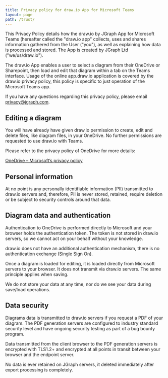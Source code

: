 ```yaml
---
title: Privacy policy for draw.io App for Microsoft Teams
layout: page
path: /trust/
---
```


This Privacy Policy details how the draw.io by JGraph App for Microsoft Teams (hereafter called the "draw.io app" collects, uses and shares information gathered from the User ("you"), as well as explaining how data is processed and stored. The App is created by JGraph Ltd ("we/us/draw.io").

The draw.io App enables a user to select a diagram from their OneDrive or Sharepoint, then load and edit that diagram within a tab on the Teams interface. Usage of the online app.draw.io application is covered by the draw.io privacy policy, this policy is specific to just operation of the Microsoft Teams app.

If you have any questions regarding this privacy policy, please email [privacy@jgraph.com](mailto:privacy@jgraph.com).

## Editing a diagram

You will have already have given draw.io permission to create, edit and delete files, like diagram files, in your OneDrive. No further permissions are requested to use draw.io with Teams.

Please refer to the privacy policy of OneDrive for more details:

[OneDrive – Microsoft’s privacy policy](https://privacy.microsoft.com/en-us/privacystatement)

## Personal information

At no point is any personally identifiable information (PII) transmitted to draw.io servers and, therefore, PII is never stored, retained, require deletion or be subject to security controls around that data.

## Diagram data and authentication

Authentication to OneDrive is performed directly to Microsoft and your browser holds the authentication token. The token is not stored in draw.io servers, so we cannot act on your behalf without your knowledge.

draw.io does not have an additional authentication mechanism, there is no authentication exchange (Single Sign On).

Once a diagram is loaded for editing, it is loaded directly from Microsoft servers to your browser. It does not transmit via draw.io servers. The same principle applies when saving.

We do not store your data at any time, nor do we see your data during save/load operations.

## Data security

Diagrams data is transmitted to draw.io servers if you request a PDF of your diagram. The PDF generation servers are configured to industry standard security level and have ongoing security testing as part of a bug bounty program.

Data transmitted from the client browser to the PDF generation servers is encrypted with TLS1.2+ and encrypted at all points in transit between your browser and the endpoint server.

No data is ever retained on JGraph servers, it deleted immediately after export processing is completely.